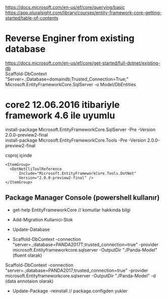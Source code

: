 https://docs.microsoft.com/en-us/ef/core/querying/basic  
https://app.pluralsight.com/library/courses/entity-framework-core-getting-started/table-of-contents  

# Reverse Enginer from existing database
https://docs.microsoft.com/en-us/ef/core/get-started/full-dotnet/existing-db  
Scaffold-DbContext "Server=.;Database=domaindb;Trusted_Connection=True;" Microsoft.EntityFrameworkCore.SqlServer -o Model/DbEntities


# core2  12.06.2016 itibariyle framework 4.6 ile uyumlu
install-package Microsoft.EntityFrameworkCore.SqlServer -Pre -Version 2.0.0-preview2-final  
install-package Microsoft.EntityFrameworkCore.Tools -Pre -Version 2.0.0-preview2-final  

csproj içinde 
````
<ItemGroup>
  <DotNetCliToolReference
      Include="Microsoft.EntityFrameworkCore.Tools.DotNet"
      Version="2.0.0-preview2-final" />
</ItemGroup>
````

## Package Manager Console (powershell kullanır)
- get-help EntityFrameworkCore   // komutlar hakkında bilgi

- Add-Migration Kullanici-Stok
- Update-Database
- Scaffold-DbContext -connection "server=.;database=PANDA2017T;trusted_connection=true" -provider microsoft.Entityframeworkcore.sqlserver -OutputDir "./Panda-Model"  (fluent olarak)

Scaffold-DbContext -connection "server=.;database=PANDA2017;trusted_connection=true" -provider microsoft.Entityframeworkcore.sqlserver -OutputDir "./Panda-Model" -d (data annotaion olarak)


- Update-Package -reinstall  // package.configden yukler
